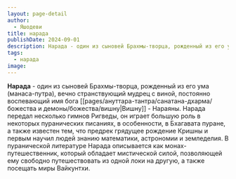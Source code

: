 ```yaml
---
layout: page-detail
author:
  - Яшодеви
title: нарада
publishDate: 2024-09-01
description: Нарада - один из сыновей Брахмы-творца, рожденный из его ума (манаса-путра), вечно странствующий мудрец с виной, постоянно воспевающий имя бога Вишну - Нараяны.
tags:
  - нарада
image:
---
```

**Нарада** - один из сыновей Брахмы-творца, рожденный из его ума (манаса-путра), вечно странствующий мудрец с виной, постоянно воспевающий имя бога [[pages/ануттара-тантра/санатана-дхарма/божества и демоны/божества/вишну|Вишну]] - Нараяны. Нарада передал несколько гимнов Ригведы, он играет большую роль в некоторых пуранических писаниях, в особенности, в Бхагавата пуране, а также известен тем, что предрек грядущее рождение Кришны и первым научил людей знанию математики, астрономии и земледелия. В пуранической литературе Нарада описывается как монах-путешественник, который обладает мистической силой, позволяющей ему свободно путешествовать из одной локи на другую, а также посещать миры Вайкунтхи.


